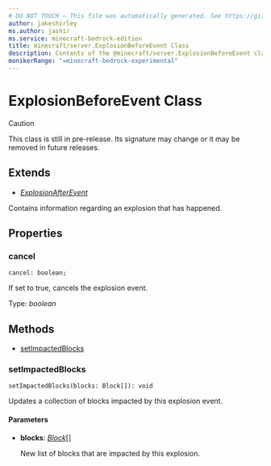 ```yaml
---
# DO NOT TOUCH — This file was automatically generated. See https://github.com/mojang/minecraftapidocsgenerator to modify descriptions, examples, etc.
author: jakeshirley
ms.author: jashir
ms.service: minecraft-bedrock-edition
title: minecraft/server.ExplosionBeforeEvent Class
description: Contents of the @minecraft/server.ExplosionBeforeEvent class.
monikerRange: "=minecraft-bedrock-experimental"
---
```

# ExplosionBeforeEvent Class

> [!CAUTION]
> This class is still in pre-release.  Its signature may change or it may be removed in future releases.

## Extends
- [*ExplosionAfterEvent*](ExplosionAfterEvent.md)

Contains information regarding an explosion that has happened.

## Properties

### **cancel**
`cancel: boolean;`

If set to true, cancels the explosion event.

Type: *boolean*

## Methods
- [setImpactedBlocks](#setimpactedblocks)

### **setImpactedBlocks**
`
setImpactedBlocks(blocks: Block[]): void
`

Updates a collection of blocks impacted by this explosion event.

#### **Parameters**
- **blocks**: [*Block*](Block.md)[]
  
  New list of blocks that are impacted by this explosion.

